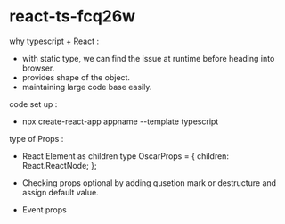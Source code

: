 # react-ts-fcq26w

why typescript + React :

- with static type, we can find the issue at runtime before heading into browser.
- provides shape of the object.
- maintaining large code base easily.

code set up :

- npx create-react-app appname --template typescript

type of Props :

- React Element as children
  type OscarProps = {
  children: React.ReactNode;
  };

* Checking props optional by adding qusetion mark or destructure and assign default value.

* Event props

